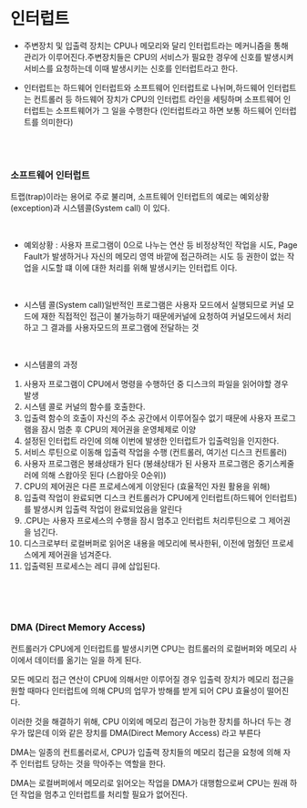 # 인터럽트

- 주변장치 및 입출력 장치는 CPU나 메모리와 달리 인터럽트라는 메커니즘을 통해 관리가 이루어진다.주변장치들은 CPU의 서비스가 필요한 경우에 신호를 발생시켜 서비스를 요청하는데 이때 발생시키는 신호를 인터럽트라고 한다.

- 인터럽트는 하드웨어 인터럽트와 소프트웨어 인터럽트로 나뉘며,하드웨어 인터럽트는 컨트롤러 등 하드웨어 장치가 CPU의 인터럽트 라인을 세팅하며 소프트웨어 인터럽트는 소프트웨어가 그 일을 수행한다 (인터럽트라고 하면 보통 하드웨어 인터럽트를 의미한다)


<br><br>

### **소프트웨어 인터럽트**

트랩(trap)이라는 용어로 주로 불리며, 소프트웨어 인터럽트의 예로는 예외상황(exception)과 시스템콜(System call) 이 있다.

<br>

- 예외상황 : 사용자 프로그램이 0으로 나누는 연산 등 비정상적인 작업을 시도, Page Fault가 발생하거나 자신의 메모리 영역 바깥에 접근하려는 시도 등 권한이 없는 작업을 시도할 떄 이에 대한 처리를 위해 발생시키는 인터럽트 이다.

<br>

- 시스템 콜(System call)일반적인 프로그램은 사용자 모드에서 실행되므로 커널 모드에 재한 직접적인 접근이 불가능하기 때문에커널에 요청하여 커널모드에서 처리하고 그 결과를 사용자모드의 프로그램에 전달하는 것

<br>

- 시스템콜의 과정
1. 사용자 프로그램이 CPU에서 명령을 수행하던 중 디스크의 파일을 읽어야할 경우 발생
2. 시스템 콜로 커널의 함수를 호출한다.
3. 입출력 함수의 호출이 자신의 주소 공간에서 이루어질수 없기 때문에 사용자 프로그램을 잠시 멈춘 후 CPU의 제어권을 운영체제로 이양
4. 설정된 인터럽트 라인에 의해 이번에 발생한 인터럽트가 입출력임을 인지한다.
5. 서비스 루틴으로 이동해 입출력 작업을 수행 (컨트롤러, 여기선 디스크 컨트롤러)
6. 사용자 프로그램은 봉쇄상태가 된다 (봉쇄상태가 된 사용자 프로그램은 중기스케줄러에 의해 스왑아웃 된다 (스왑아웃 0순위))
7. CPU의 제어권은 다른 프로세스에게 이양된다 (효율적인 자원 활용을 위해)
8. 입출력 작업이 완료되면 디스크 컨트롤러가 CPU에게 인터럽트(하드웨어 인터럽트)를 발생시켜 입출력 작업이 완료되었음을 알린다
9. .CPU는 사용자 프로세스의 수행을 잠시 멈추고 인터럽트 처리루틴으로 그 제어권을 넘긴다.
10. 디스크로부터 로컬버퍼로 읽어온 내용을 메모리에 복사한뒤, 이전에 멈췄던 프로세스에게 제어권을 넘겨준다.
11. 입출력된 프로세스는 레디 큐에 삽입된다.

<br><br><br>

### DMA (Direct Memory Access)

컨트롤러가 CPU에게 인터럽트를 발생시키면 CPU는 컴트롤러의 로컬버퍼와 메모리 사이에서 데이터를 옮기는 일을 하게 된다.

모든 메모리 접근 연산이 CPU에 의해서만 이루어질 경우 입출력 장치가 메모리 접근을 원할 때마다 인터럽트에 의해 CPU의 업무가 방해를 받게 되어 CPU 효율성이 떨어진다.

이러한 것을 해결하기 위해, CPU 이외에 메모리 접근이 가능한 장치를 하나더 두는 경우가 많은데 이와 같은 장치를 DMA(Direct Memory Access) 라고 부른다

DMA는 일종의 컨트롤러로서, CPU가 입출력 장치들의 메모리 접근을 요청에 의해 자주 인터럽트 당하는 것을 막아주는 역할을 한다.

DMA는 로컬버퍼에서 메모리로 읽어오는 작업을 DMA가 대행함으로써 CPU는 원래 하던 작업을 멈추고 인터럽트를 처리할 필요가 없어진다.